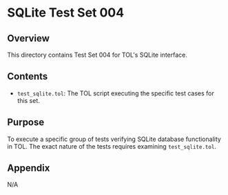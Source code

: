 # SQLite Test Set 004

## Overview

This directory contains Test Set 004 for TOL's SQLite interface.

## Contents

*   `test_sqlite.tol`: The TOL script executing the specific test cases for this set.

## Purpose

To execute a specific group of tests verifying SQLite database functionality in TOL. The exact nature of the tests requires examining `test_sqlite.tol`.

## Appendix

N/A 